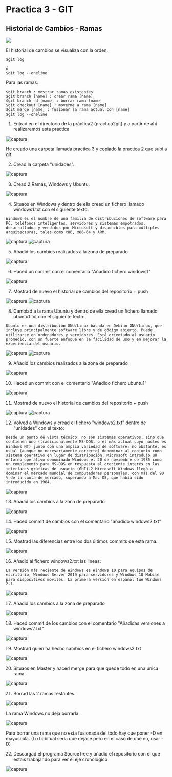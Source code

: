 # Practica 3 - GIT 
## Historial de Cambios - Ramas

![](https://victorhckinthefreeworld.files.wordpress.com/2016/09/git_commit_fire.png?w=1024)

El historial de cambios se visualiza con la orden:
````
$git log

ó 
$git log --oneline
````
Para las ramas:
````
$git branch : mostrar ramas existentes
$git branch [name] : crear rama [name]
$git branch -d [name] : borrar rama [name]
$git checkout [name] : moverme a rama [name]
$git merge [name] : fusionar la rama actual con [name] 
$git log --oneline
````

1. Entrad en el directorio de la práctica2 (practica2git) y a partir de ahí realizaremos esta práctica

![captura](AAD1.jpg)

He creado una carpeta llamada practica 3 y copiado la practica 2 que subi a git.


2. Cread la carpeta "unidades". 

![captura](AAD2.jpg)

3. Cread 2 Ramas, Windows y Ubuntu.

![captura](AAD3.jpg)

4.  Situaos en Windows y dentro de ella cread un fichero llamado windows1.txt con el siguiente texto:
```
Windows es el nombre de una familia de distribuciones de software para PC, teléfonos inteligentes, servidores y sistemas empotrados, desarrollados y vendidos por Microsoft y disponibles para múltiples arquitecturas, tales como x86, x86-64 y ARM.
```

![captura](AAD4.jpg)
![captura](AAD5.jpg)

5. Añadid los cambios realizados a la zona de preparado

![captura](AAD6.jpg)

6. Haced un commit con el comentario "Añadido fichero windows1"

![captura](AAD7.jpg)

7. Mostrad de nuevo el historial de cambios del repositorio + push

![captura](AAD8.jpg)
![captura](AAD9.jpg)

8. Cambiad a la rama Ubuntu y dentro de ella cread un fichero llamado ubuntu1.txt con el siguiente texto:
```
Ubuntu es una distribución GNU/Linux basada en Debian GNU/Linux, que incluye principalmente software libre y de código abierto. Puede utilizarse en ordenadores y servidores. Está orientado al usuario promedio, con un fuerte enfoque en la facilidad de uso y en mejorar la experiencia del usuario.
```

![captura](AAD10.jpg)
![captura](AAD11.jpg)

9. Añadid los cambios realizados a la zona de preparado

![captura](AAD12.jpg)

10. Haced un commit con el comentario "Añadido fichero ubuntu1"

![captura](AAD13.jpg)

11. Mostrad de nuevo el historial de cambios del repositorio + push

![captura](AAD14.jpg)
![captura](AAD15.jpg)

12. Volved a Windows y cread el fichero "windows2.txt" dentro de "unidades" con el texto:
````
Desde un punto de vista técnico, no son sistemas operativos, sino que contienen uno (tradicionalmente MS-DOS, o el más actual cuyo núcleo es Windows NT) junto con una amplia variedad de software; no obstante, es usual (aunque no necesariamente correcto) denominar al conjunto como sistema operativo en lugar de distribución. Microsoft introdujo un entorno operativo denominado Windows el 20 de noviembre de 1985 como un complemento para MS-DOS en respuesta al creciente interés en las interfaces gráficas de usuario (GUI).2​ Microsoft Windows llegó a dominar el mercado mundial de computadoras personales, con más del 90 % de la cuota de mercado, superando a Mac OS, que había sido introducido en 1984.

````

![captura](AAD16.jpg)

13. Añadid los cambios a la zona de preparado

![captura](AAD17.jpg)

14. Haced commit de cambios con el comentario "añadido windows2.txt"

![captura](AAD18.jpg)

15. Mostrad las diferencias entre los dos últimos commits de esta rama.

![captura](AAD19.jpg)

16. Añadid al fichero windows2.txt las lineas:
```
La versión más reciente de Windows es Windows 10 para equipos de escritorio, Windows Server 2019 para servidores y Windows 10 Mobile para dispositivos móviles. La primera versión en español fue Windows 2.1.
```

![captura](AAD20.jpg)

17. Añadid los cambios a la zona de preparado

![captura](AAD21.jpg)

18. Haced commit de los cambios con el comentario "Añadidas versiones a windows2.txt"

![captura](AAD22.jpg)

19. Mostrad quien ha hecho cambios en el fichero windows2.txt

![captura](AAD23.jpg)

20. Situaos en Master y haced merge para que quede todo en una única rama.

![captura](AAD24.jpg)

21. Borrad las 2 ramas restantes

![captura](AAD25.jpg)

La rama Windows no deja borrarla.

![captura](AAD26.jpg)

Para borrar una rama que no esta fusionada del todo hay que poner -D en mayuscula.
(Lo habitual sería que dejase pero en el caso de que no, usar -D)

22. Descargad el programa SourceTree y añadid el repositorio con el que estais trabajando para ver el eje cronológico

![captura](AAD27.jpg)
